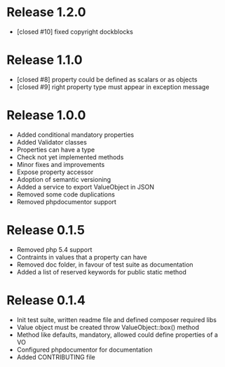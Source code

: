 # Release 1.2.0

* [closed #10] fixed copyright dockblocks

# Release 1.1.0

* [closed #8] property could be defined as scalars or as objects
* [closed #9] right property type must appear in exception message

# Release 1.0.0

* Added conditional mandatory properties
* Added Validator classes
* Properties can have a type
* Check not yet implemented methods
* Minor fixes and improvements
* Expose property accessor
* Adoption of semantic versioning
* Added a service to export ValueObject in JSON
* Removed some code duplications
* Removed phpdocumentor support

# Release 0.1.5

* Removed php 5.4 support
* Contraints in values that a property can have
* Removed doc folder, in favour of test suite as documentation
* Added a list of reserved keywords for public static method

# Release 0.1.4

* Init test suite, written readme file and defined composer required libs
* Value object must be created throw ValueObject::box() method
* Method like defaults, mandatory, allowed could define properties of a VO
* Configured phpdocumentor for documentation
* Added CONTRIBUTING file
